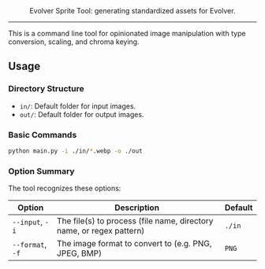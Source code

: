 <div align="center">
  Evolver Sprite Tool: generating standardized assets for Evolver.
</div>

---

This is a command line tool for opinionated image manipulation with type conversion, scaling, and chroma keying.

## Usage

### Directory Structure

- `in/`: Default folder for input images.
- `out/`: Default folder for output images.

### Basic Commands

```sh
python main.py -i ./in/*.webp -o ./out
```

### Option Summary

The tool recognizes these options:

| Option | Description | Default |
| --- | --- | --- |
| `--input`, `-i` | The file(s) to process (file name, directory name, or regex pattern) | `./in` |
| `--format`, `-f` | The image format to convert to (e.g. PNG, JPEG, BMP) | `PNG` |
